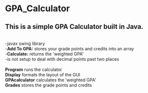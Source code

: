 <h1>GPA_Calculator</h1>
<h2>This is a simple GPA Calculator built in Java.</h2>
<br />
-javax swing library
<br />
-<strong>Add To GPA:</strong> stores your grade points and credits into an array
<br />
-<strong>Calculate:</strong> returns the 'weighted GPA'
<br />
-is not setup to deal with decimal points past two places
<br />
<br />
<strong>Program</strong> runs the calculator
<br />
<strong>Display</strong> formats the layout of the GUI
<br />
<strong>GPAcalculator</strong> calculates the 'weighted GPA'
<br />
<strong>Grades</strong> stores the grade points and credits
